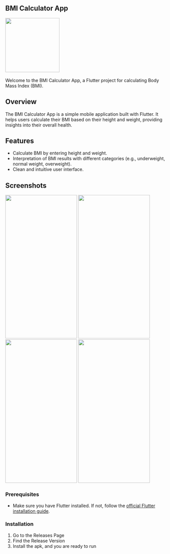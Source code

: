 ## BMI Calculator App

<img src = "https://github.com/HiraK7dev/Bmi-Calculator/assets/153591644/e08a3da6-6b7e-403a-acde-ace687be5dd4" width="170" height="170">
<br><br>
Welcome to the BMI Calculator App, a Flutter project for calculating Body Mass Index (BMI).

## Overview

The BMI Calculator App is a simple mobile application built with Flutter. It helps users calculate their BMI based on their height and weight, providing insights into their overall health.

## Features

- Calculate BMI by entering height and weight.
- Interpretation of BMI results with different categories (e.g., underweight, normal weight, overweight).
- Clean and intuitive user interface.

## Screenshots

<img src="https://github.com/HiraK7dev/Bmi-Calculator/assets/153591644/38b1cdac-3865-47e4-9a24-fae1885a791a" height="450" width="225">
<img src="https://github.com/HiraK7dev/Bmi-Calculator/assets/153591644/709704ce-a0ad-48d6-9d34-6f0723316276" height="450" width="225">
<img src="https://github.com/HiraK7dev/Bmi-Calculator/assets/153591644/76f6a48a-c5c3-431e-b55b-445bc647c266" height="450" width="225">
<img src="https://github.com/HiraK7dev/Bmi-Calculator/assets/153591644/4b28137d-8056-40a9-a2b7-9e39ce283b35" height="450" width="225">

### Prerequisites

- Make sure you have Flutter installed. If not, follow the [official Flutter installation guide](https://flutter.dev/docs/get-started/install).

### Installation

1. Go to the Releases Page
2. Find the Release Version
3. Install the apk, and you are ready to run

